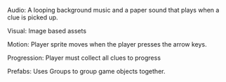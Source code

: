 Audio: A looping background music and a paper sound that plays when a clue is picked up.

Visual: Image based assets

Motion: Player sprite moves when the player presses the arrow keys.

Progression: Player must collect all clues to progress

Prefabs: Uses Groups to group game objects together.
